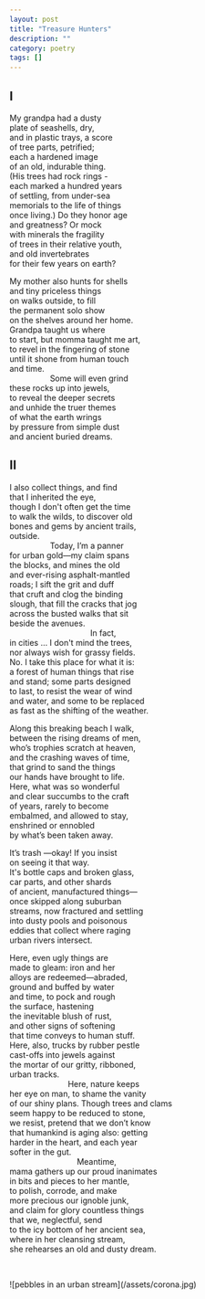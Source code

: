 ```yaml
---
layout: post
title: "Treasure Hunters"
description: ""
category: poetry
tags: []
---
```



## I

My grandpa had a dusty  
plate of seashells, dry,  
and in plastic trays, a score  
of tree parts, petrified;  
each a hardened image  
of an old, indurable thing.  
(His trees had rock rings -  
each marked a hundred years  
of settling, from under-sea  
memorials to the life of things  
once living.) Do they honor age  
and greatness? Or mock  
with minerals the fragility  
of trees in their relative youth,  
and old invertebrates  
for their few years on earth? 

My mother also hunts for shells  
and tiny priceless things  
on walks outside, to fill  
the permanent solo show  
on the shelves around her home.  
Grandpa taught us where  
to start, but momma taught me art,  
to revel in the fingering of stone  
until it shone from human touch  
and time.  
&nbsp; &nbsp; &nbsp; &nbsp; &nbsp; &nbsp; &nbsp; &nbsp; &nbsp; Some will even grind  
these rocks up into jewels,  
to reveal the deeper secrets  
and unhide the truer themes  
of what the earth wrings  
by pressure from simple dust  
and ancient buried dreams.  


## II

I also collect things, and find  
that I inherited the eye,  
though I don't often get the time  
to walk the wilds, to discover old  
bones and gems by ancient trails,  
outside.  
&nbsp; &nbsp; &nbsp; &nbsp; &nbsp; &nbsp; &nbsp; &nbsp; &nbsp; Today, I’m a panner  
for urban gold—my claim spans  
the blocks, and mines the old  
and ever-rising asphalt-mantled  
roads; I sift the grit and duff  
that cruft and clog the binding  
slough, that fill the cracks that jog  
across the busted walks that sit  
beside the avenues.  
&nbsp; &nbsp; &nbsp; &nbsp; &nbsp; &nbsp; &nbsp; &nbsp; &nbsp; &nbsp; &nbsp; &nbsp; &nbsp; &nbsp; &nbsp; &nbsp; &nbsp; &nbsp; In fact,  
in cities … I don't mind the trees,  
nor always wish for grassy fields.  
No. I take this place for what it is:  
a forest of human things that rise  
and stand; some parts designed  
to last, to resist the wear of wind  
and water, and some to be replaced  
as fast as the shifting of the weather.  
 
Along this breaking beach I walk,  
between the rising dreams of men,  
who’s trophies scratch at heaven,  
and the crashing waves of time,  
that grind to sand the things  
our hands have brought to life.  
Here, what was so wonderful  
and clear succumbs to the craft  
of years, rarely to become  
embalmed, and allowed to stay,  
enshrined or ennobled  
by what’s been taken away.  

It’s trash —okay! If you insist  
on seeing it that way.  
It's bottle caps and broken glass,  
car parts, and other shards  
of ancient, manufactured things—  
once skipped along suburban  
streams, now fractured and settling  
into dusty pools and poisonous  
eddies that collect where raging  
urban rivers intersect.  

Here, even ugly things are  
made to gleam: iron and her  
alloys are redeemed—abraded,  
ground and buffed by water  
and time, to pock and rough  
the surface, hastening  
the inevitable blush of rust,  
and other signs of softening  
that time conveys to human stuff.  
Here, also, trucks by rubber pestle  
cast-offs into jewels against  
the mortar of our gritty, ribboned,  
urban tracks.  
&nbsp; &nbsp; &nbsp; &nbsp; &nbsp; &nbsp; &nbsp; &nbsp; &nbsp; &nbsp; &nbsp; &nbsp; &nbsp; Here, nature keeps  
her eye on man, to shame the vanity  
of our shiny plans. Though trees and clams  
seem happy to be reduced to stone,  
we resist, pretend that we don’t know  
that humankind is aging also: getting  
harder in the heart, and each year  
softer in the gut.  
&nbsp; &nbsp; &nbsp; &nbsp; &nbsp; &nbsp; &nbsp; &nbsp; &nbsp; &nbsp; &nbsp; &nbsp; &nbsp; &nbsp; &nbsp; Meantime,  
mama gathers up our proud inanimates  
in bits and pieces to her mantle,  
to polish, corrode, and make  
more precious our ignoble junk,  
and claim for glory countless things  
that we, neglectful, send  
to the icy bottom of her ancient sea,  
where in her cleansing stream,  
she rehearses an old and dusty dream.  
<p>&nbsp;</p>
![pebbles in an urban stream](/assets/corona.jpg)
